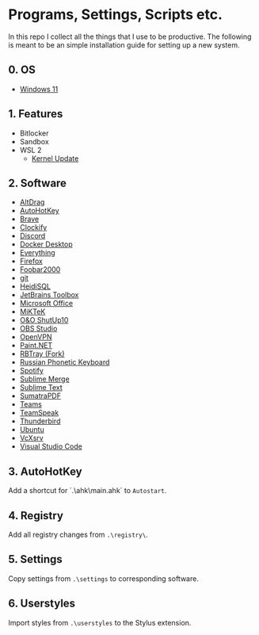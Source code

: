 # Programs, Settings, Scripts etc.

In this repo I collect all the things that I use to be productive. The following is meant to be an simple installation guide for setting up a new system.

## 0. OS
* [Windows 11](https://www.microsoft.com/de-de/software-download/windows11)

## 1. Features
* Bitlocker
* Sandbox
* WSL 2
    * [Kernel Update](https://learn.microsoft.com/de-de/windows/wsl/install-manual#step-4---download-the-linux-kernel-update-package)
    
## 2. Software
* [AltDrag](https://stefansundin.github.io/altdrag/)
* [AutoHotKey](https://www.autohotkey.com/)
* [Brave](https://brave.com/de/)
* [Clockify](https://clockify.me/apps)
* [Discord](https://discord.com/)
* [Docker Desktop](https://hub.docker.com/editions/community/docker-ce-desktop-windows)
* [Everything](https://www.voidtools.com/forum/viewtopic.php?f=12&t=9787&start=50)
* [Firefox](https://www.mozilla.org/en-US/firefox/new/)
* [Foobar2000](https://www.foobar2000.org/)
* [git](https://git-scm.com/)
* [HeidiSQL](https://www.heidisql.com/)
* [JetBrains Toolbox](https://www.jetbrains.com/toolbox-app/)
* [Microsoft Office](https://www.office.com)
* [MiKTeK](https://miktex.org/download)
* [O&O ShutUp10](https://www.oo-software.com/en/shutup10)
* [OBS Studio](https://obsproject.com/)
* [OpenVPN](https://openvpn.net/community-downloads/)
* [Paint.NET](https://www.getpaint.net/download.html)
* [RBTray (Fork)](https://github.com/rmnmjw/rbtray)
* [Russian Phonetic Keyboard](http://blechtrottel.net/ruphonde.html)
* [Spotify](https://www.spotify.com/de/download/windows/)
* [Sublime Merge](https://www.sublimemerge.com/)
* [Sublime Text](https://www.sublimetext.com/3)
* [SumatraPDF](https://www.sumatrapdfreader.org/free-pdf-reader.html)
* [Teams](https://www.microsoft.com/de-de/microsoft-teams/download-app)
* [TeamSpeak](https://teamspeak.com/en/downloads/)
* [Thunderbird](https://www.thunderbird.net/en-US/)
* [Ubuntu](https://www.microsoft.com/en-us/p/ubuntu/9nblggh4msv6?activetab=pivot:overviewtab)
* [VcXsrv](https://sourceforge.net/projects/vcxsrv/)
* [Visual Studio Code](https://code.visualstudio.com/)

## 3. AutoHotKey
Add a shortcut for ´.\ahk\main.ahk´ to `Autostart`.

## 4. Registry
Add all registry changes from `.\registry\`.

## 5. Settings
Copy settings from `.\settings` to corresponding software.

## 6. Userstyles
Import styles from `.\userstyles` to the Stylus extension.
